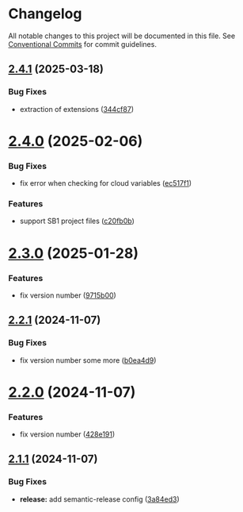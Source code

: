 # Changelog

All notable changes to this project will be documented in this file. See
[Conventional Commits](https://conventionalcommits.org) for commit guidelines.

## [2.4.1](https://github.com/scratchfoundation/scratch-analysis/compare/v2.4.0...v2.4.1) (2025-03-18)


### Bug Fixes

* extraction of extensions ([344cf87](https://github.com/scratchfoundation/scratch-analysis/commit/344cf878dcfe291489b8c459213ca111165a20f0))

# [2.4.0](https://github.com/scratchfoundation/scratch-analysis/compare/v2.3.0...v2.4.0) (2025-02-06)


### Bug Fixes

* fix error when checking for cloud variables ([ec517f1](https://github.com/scratchfoundation/scratch-analysis/commit/ec517f1199d1e865aacb23e1ad4475f30ea361ed))


### Features

* support SB1 project files ([c20fb0b](https://github.com/scratchfoundation/scratch-analysis/commit/c20fb0b5804509687b0e9cc006d75173021a39dc))

# [2.3.0](https://github.com/scratchfoundation/scratch-analysis/compare/v2.2.1...v2.3.0) (2025-01-28)


### Features

* fix version number ([9715b00](https://github.com/scratchfoundation/scratch-analysis/commit/9715b001ed52dc9651377417e3439f6bccc82700))

## [2.2.1](https://github.com/scratchfoundation/scratch-analysis/compare/v2.2.0...v2.2.1) (2024-11-07)


### Bug Fixes

* fix version number some more ([b0ea4d9](https://github.com/scratchfoundation/scratch-analysis/commit/b0ea4d947544d836ab075cd17ba12d4a001a4fd2))

# [2.2.0](https://github.com/scratchfoundation/scratch-analysis/compare/v2.1.1...v2.2.0) (2024-11-07)


### Features

* fix version number ([428e191](https://github.com/scratchfoundation/scratch-analysis/commit/428e191a7f24760552ee40170353a9f7b599154a))

## [2.1.1](https://github.com/scratchfoundation/scratch-analysis/compare/v2.1.0...v2.1.1) (2024-11-07)


### Bug Fixes

* **release:** add semantic-release config ([3a84ed3](https://github.com/scratchfoundation/scratch-analysis/commit/3a84ed33540a29348a5bc0d50ef84cc34ba6c46d))
